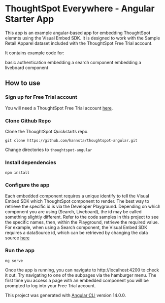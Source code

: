 # ThoughtSpot Everywhere - Angular Starter App

This app is an example angular-based app for embedding ThoughtSpot elemnts using the Visual Embed SDK. It is designed to work with the Sample Retail Apparel dataset included with the ThoughtSpot Free Trial account.

It contains example code for:

basic authentication
embedding a search component
embedding a liveboard component

## How to use

### Sign up for Free Trial account
You will need a ThoughtSpot Free Trial account [here](https://www.thoughtspot.com/trial). 

### Clone Github Repo
Clone the ThoughtSpot Quickstarts repo.

`git clone https://github.com/hannsta/thoughtspot-angular.git`

Change directories to `thoughtspot-angular`


### Install dependencies

`npm install`

 ### Configure the app
Each embedded component requires a unique identify to tell the Visual Embed SDK which ThoughtSpot component to render. The best way to retrieve the specific id is via the Developer Playground. Depending on which component you are using (Search, Liveboard), the id may be called something slightly different. Refer to the code samples in this project to see the specific names, then, within the Playground, retrieve the required value. For example, when using a Search component, the Visual Embed SDK requires a dataSource id, which can be retrieved by changing the data source [here](https://try-everywhere.thoughtspot.cloud/v2/#/everywhere/playground/search)

 ### Run the app
 `ng serve`

Once the app is running, you can navigate to http://localhost:4200 to check it out. Try navigating to one of the subpages via the hamburger menu. The first time you access a page with an embedded component you will be prompted to log into your Free Trial account. 


This project was generated with [Angular CLI](https://github.com/angular/angular-cli) version 14.0.0.
